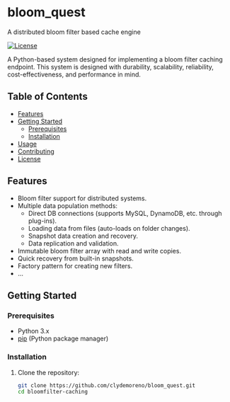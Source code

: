 # bloom_quest
A distributed bloom filter based cache engine

[![License](https://img.shields.io/badge/License-MIT-blue.svg)](https://opensource.org/licenses/MIT)

A Python-based system designed for implementing a bloom filter caching endpoint. This system is designed with durability, scalability, reliability, cost-effectiveness, and performance in mind.

## Table of Contents

- [Features](#features)
- [Getting Started](#getting-started)
  - [Prerequisites](#prerequisites)
  - [Installation](#installation)
- [Usage](#usage)
- [Contributing](#contributing)
- [License](#license)

## Features

- Bloom filter support for distributed systems.
- Multiple data population methods:
  - Direct DB connections (supports MySQL, DynamoDB, etc. through plug-ins).
  - Loading data from files (auto-loads on folder changes).
  - Snapshot data creation and recovery.
  - Data replication and validation.
- Immutable bloom filter array with read and write copies.
- Quick recovery from built-in snapshots.
- Factory pattern for creating new filters.
- ...

## Getting Started

### Prerequisites

- Python 3.x
- [pip](https://pip.pypa.io/en/stable/installing/) (Python package manager)

### Installation

1. Clone the repository:

   ```bash
   git clone https://github.com/clydemoreno/bloom_quest.git
   cd bloomfilter-caching
